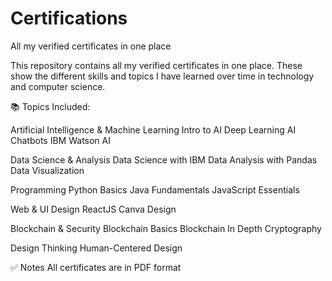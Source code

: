 # Certifications
All my verified certificates in one place 

This repository contains all my verified certificates in one place. These show the different skills and topics I have learned over time in technology and computer science.

📚 Topics Included:

Artificial Intelligence & Machine Learning
    Intro to AI
    Deep Learning
    AI Chatbots
    IBM Watson AI

Data Science & Analysis
    Data Science with IBM
    Data Analysis with Pandas
    Data Visualization

Programming
    Python Basics
    Java Fundamentals
    JavaScript Essentials

Web & UI Design
    ReactJS
    Canva Design

Blockchain & Security
    Blockchain Basics
    Blockchain In Depth
    Cryptography

Design Thinking
    Human-Centered Design

✅ Notes
All certificates are in PDF format
